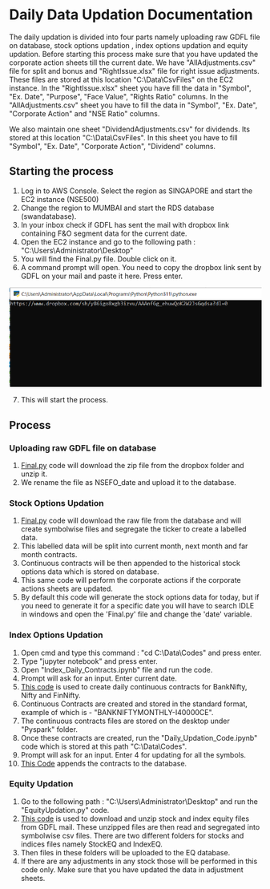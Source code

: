 # Daily Data Updation Documentation
The daily updation is divided into four parts namely uploading raw GDFL file on database, stock options updation , index options updation and equity updation. Before starting this process make sure that you have updated the corporate action sheets till the current date. We have "AllAdjustments.csv" file for split and bonus and "RightIssue.xlsx" file for right issue adjustments. These files are stored at this location "C:\Data\CsvFiles\" on the EC2 instance. In the "RightIssue.xlsx" sheet you have fill the data in "Symbol", "Ex. Date", "Purpose", "Face Value", "Rights Ratio" columns. In the "AllAdjustments.csv" sheet you have to fill the data in "Symbol", "Ex. Date", "Corporate Action" and "NSE Ratio" columns.

We also maintain one sheet "DividendAdjustments.csv" for dividends. Its stored at this location "C:\Data\CsvFiles\". In this sheet you have to fill "Symbol", "Ex. Date", "Corporate Action", "Dividend" columns.

## Starting the process
1. Log in to AWS Console. Select the region as SINGAPORE and start the EC2 instance (NSE500) 
2. Change the region to MUMBAI and start the RDS database (swandatabase).
3. In your inbox check if GDFL has sent the mail with dropbox link containing F&O segment data for the current date.
4. Open the EC2 instance and go to the following path : "C:\Users\Administrator\Desktop\"
5. You will find the Final.py file. Double click on it.
6. A command prompt will open. You need to copy the dropbox link sent by GDFL on your mail and paste it here. Press enter.



![](https://github.com/qodeinvestments/Swan-Documentation/blob/35173040855f93ef8272cd6b2a283be6e7555950/Database%20Maintenance/Daily%20Updation/Start.PNG)

7. This will start the process.

## Process

### Uploading raw GDFL file on database
1. [Final.py](https://github.com/qodeinvestments/Swan-Documentation/blob/main/Database%20Maintenance/Daily%20Updation/Codes/Final.py) code will download the zip file from the dropbox folder and unzip it.
2. We rename the file as NSEFO_date and upload it to the database.

### Stock Options Updation
1. [Final.py](https://github.com/qodeinvestments/Swan-Documentation/blob/main/Database%20Maintenance/Daily%20Updation/Codes/Final.py) code will download the raw file from the database and will create symbolwise files and segregate the ticker to create a labelled data.
2. This labelled data will be split into current month, next month and far month contracts.
3. Continuous contracts will be then appended to the historical stock options data which is stored on database.
4. This same code will perform the corporate actions if the corporate actions sheets are updated.
9. By default this code will generate the stock options data for today, but if you need to generate it for a specific date you will have to search IDLE in windows and open the 'Final.py' file and change the 'date' variable.

### Index Options Updation
1. Open cmd and type this command : "cd C:\Data\Codes" and press enter.
2. Type "jupyter notebook" and press enter.
3. Open "Index_Daily_Contracts.ipynb" file and run the code.
4. Prompt will ask for an input. Enter current date.
5. [This code](https://github.com/qodeinvestments/Swan-Documentation/blob/main/Database%20Maintenance/Daily%20Updation/Codes/Index_Daily_Contracts.ipynb) is used to create daily continuous contracts for BankNifty, Nifty and FinNifty.
6. Continuous Contracts are created and stored in the standard format, example of which is - "BANKNIFTYMONTHLY-I40000CE".
7. The continuous contracts files are stored on the desktop under "Pyspark" folder.
8. Once these contracts are created, run the "Daily_Updation_Code.ipynb" code which is stored at this path "C:\Data\Codes".
9. Prompt will ask for an input. Enter 4 for updating for all the symbols. 
10. [This Code](https://github.com/qodeinvestments/Swan-Documentation/blob/main/Database%20Maintenance/Daily%20Updation/Codes/Daily_Updation_Code.ipynb) appends the contracts to the database.

### Equity Updation
1. Go to the following path : "C:\Users\Administrator\Desktop\" and run the "EquityUpdation.py" code.
1. [This code](https://github.com/qodeinvestments/Swan-Documentation/blob/main/Database%20Maintenance/Daily%20Updation/Codes/EquityUpdation.py) is used to download and unzip stock and index equity files from GDFL mail. These unzipped files are then read and segregated into symbolwise csv files. There are two different folders for stocks and indices files namely StockEQ and IndexEQ.
2. Then files in these folders will be uploaded to the EQ database.
3. If there are any adjustments in any stock those will be performed in this code only. Make sure that you have updated the data in adjustment sheets.
   


